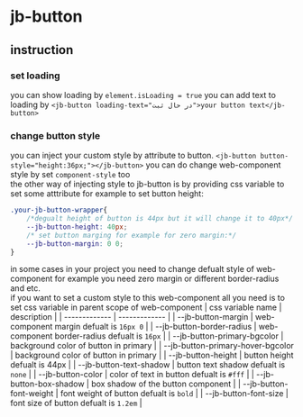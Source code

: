 # jb-button

## instruction

### set loading

you can show loading by `element.isLoading = true`
you can add text to loading by `<jb-button loading-text="در حال ثبت">your button text</jb-button>`

### change button style

you can inject your custom style by attribute to button.
`<jb-button button-style="height:36px;"></jb-button>`
you can do change web-component style by set `component-style` too  
the other way of injecting style to jb-button is by providing css variable to set some atttribute for example to set button height:

```css
.your-jb-button-wrapper{
    /*degualt height of button is 44px but it will change it to 40px*/
    --jb-button-height: 40px;
    /* set button marging for example for zero margin:*/
    --jb-button-margin: 0 0;
}
```
in some cases in your project you need to change defualt style of web-component for example you need zero margin or different border-radius and etc.    
if you want to set a custom style to this web-component all you need is to set css variable in parent scope of web-component 
| css variable name                  | description                                                                                   |
| -------------                      | -------------                                                                                 |
| --jb-button-margin                 | web-component margin defualt is `16px 0`                                                      |
| --jb-button-border-radius          | web-component border-radius defualt is `16px`                                                 |
| --jb-button-primary-bgcolor        | background color of button in primary                                                         |
| --jb-button-primary-hover-bgcolor  | background color of button in primary                                                         |
| --jb-button-height                 | button height defualt is 44px                                                                 |
| --jb-button-text-shadow            | button text shadow defualt is `none`                                                          |
| --jb-button-color                  | color of text in button defualt is `#fff`                                                     |
| --jb-button-box-shadow             | box shadow of the button component                                                            |
| --jb-button-font-weight            | font weight of button defualt is `bold`                                                       |
| --jb-button-font-size              | font size of button defualt is `1.2em`                                                        | 
 